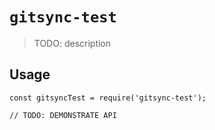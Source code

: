 # `gitsync-test`

> TODO: description

## Usage

```
const gitsyncTest = require('gitsync-test');

// TODO: DEMONSTRATE API
```
